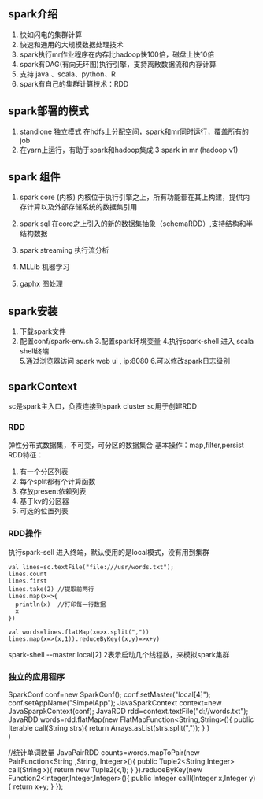 ## spark介绍
1. 快如闪电的集群计算
2. 快速和通用的大规模数据处理技术
3. spark执行mr作业程序在内存比hadoop快100倍，磁盘上快10倍
4. spark有DAG(有向无环图)执行引擎，支持离散数据流和内存计算
5. 支持 java 、scala、python、R
6. spark有自己的集群计算技术：RDD

## spark部署的模式
1. standlone 独立模式
  在hdfs上分配空间，spark和mr同时运行，覆盖所有的job
2. 在yarn上运行，有助于spark和hadoop集成
3 spark in mr (hadoop v1)

## spark 组件
1. spark core (内核)
  内核位于执行引擎之上，所有功能都在其上构建，提供内存计算以及外部存储系统的数据集引用
  
2. spark sql
   在core之上引入的新的数据集抽象（schemaRDD）,支持结构和半结构数据    
3. spark streaming 执行流分析

4. MLLib
  机器学习
5. gaphx
  图处理
  
  
## spark安装
1. 下载spark文件
2. 配置conf/spark-env.sh
3.配置spark环境变量
4.执行spark-shell 进入 scala shell终端  
5.通过浏览器访问 spark web ui , ip:8080
6.可以修改spark日志级别

## sparkContext
sc是spark主入口，负责连接到spark cluster
sc用于创建RDD
### RDD 
弹性分布式数据集，不可变，可分区的数据集合
基本操作：map,filter,persist
RDD特征：
1. 有一个分区列表
2. 每个split都有个计算函数
3. 存放present依赖列表
4. 基于kv的分区器
5. 可选的位置列表

### RDD操作
执行spark-sell 进入终端，默认使用的是local模式，没有用到集群
```
val lines=sc.textFile("file:///usr/words.txt");
lines.count
lines.first
lines.take(2) //提取前两行
lines.map(x=>{
  println(x)  //打印每一行数据
  x
})

val words=lines.flatMap(x=>x.split(","))
lines.map(x=>(x,1)).reduceByKey((x,y)=>x+y)
```
spark-shell --master local[2] 2表示启动几个线程数，来模拟spark集群

### 独立的应用程序
SparkConf conf=new SparkConf();
conf.setMaster("local[4]");
conf.setAppName("SimpelApp");
JavaSparkContext context=new JavaSparpkContext(conf);
JavaRDD<String> rdd=context.textFile("d://words.txt");
JavaRDD<String> words=rdd.flatMap(new FlatMapFunction<String,String>(){
  public Iterable call(String strs){
      return Arrays.asList(strs.split(","));
  }
}   
)

//统计单词数量
JavaPairRDD counts=words.mapToPair(new PairFunction<String ,String, Integer>(){
    public Tuple2<String,Integer> call(String x){
      return new Tuple2(x,1);
    }
}).reduceByKey(new Function2<Integer,Integer,Integer>(){
    public Integer calll(Integer x,Integer y){
        return x+y;
    }
});





  
